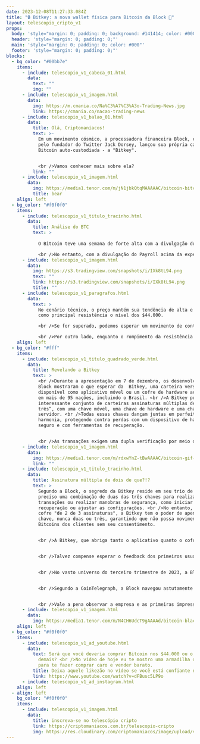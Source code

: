```yaml
---
date: 2023-12-08T11:27:33.084Z
title: "🔒 Bitkey: a nova wallet física para Bitcoin da Block 🔑"
layout: telescopio_cripto_v1
props:
  body: 'style="margin: 0; padding: 0; background: #141414; color: #000"'
  header: 'style="margin: 0; padding: 0;"'
  main: 'style="margin: 0; padding: 0; color: #000"'
  footer: 'style="margin: 0; padding: 0;"'
blocks:
  - bg_color: "#00bb7e"
    items:
      - include: telescopio_v1_cabeca_01.html
        data:
          text: ""
          img: ""
      - include: telescopio_v1_imagem.html
        data:
          img: https://m.cmania.co/Na%C3%A7%C3%A3o-Trading-News.jpg
          link: https://cmania.co/nacao-trading-news
      - include: telescopio_v1_balao_01.html
        data:
          title: Olá, Criptomaníacos!
          text: >-
            Em um movimento cósmico, a processadora financeira Block, co-fundada
            pelo fundador do Twitter Jack Dorsey, lançou sua própria carteira de
            Bitcoin auto-custodiada - a "Bitkey".


            <br />Vamos conhecer mais sobre ela?
          link: ""
      - include: telescopio_v1_imagem.html
        data:
          img: https://media1.tenor.com/m/jN1jbkQtqMAAAAAC/bitcoin-bitcoinart.gif
          title: bear
    align: left
  - bg_color: "#f0f0f0"
    items:
      - include: telescopio_v1_titulo_tracinho.html
        data:
          title: Análise do BTC
          text: >
            
            O Bitcoin teve uma semana de forte alta com a divulgação do Jolts e ADP sinalizando uma desaceleração do mercado de trabalho. 

            <br />No entanto, com a divulgação do Payroll acima da expectativa nesta sexta-feira, o preço começa a fraquejar, pois o indicador preocupa os investidores, que começam a reduzir suas apostas quanto a cortes na taxa de juros em 2024.
      - include: telescopio_v1_imagem.html
        data:
          img: https://s3.tradingview.com/snapshots/i/IXk8tL94.png
          text: ""
          link: https://s3.tradingview.com/snapshots/i/IXk8tL94.png
          title: ""
      - include: telescopio_v1_paragrafos.html
        data:
          text: >
            No cenário técnico, o preço mantém sua tendência de alta e agora tem
            como principal resistência o nível dos $44.000. 

            <br />Se for superado, podemos esperar um movimento de continuação até os $46.600 até $48.000. 

            <br />Por outro lado, enquanto o rompimento da resistência não acontecer, podemos ver uma correção até o suporte, marcado com a linha amarela no gráfico, $41.800, podendo buscar também o principal suporte da estrutura de alta, atualmente na região dos $39.400.
    align: left
  - bg_color: "#fff"
    items:
      - include: telescopio_v1_titulo_quadrado_verde.html
        data:
          title: Revelando a Bitkey
          text: >
            <br />Durante a apresentação em 7 de dezembro, os desenvolvedores da
            Block mostraram o que esperar da  Bitkey, uma carteira versátil
            disponível como aplicativo móvel ou um cofre de hardware acessível
            em mais de 95 nações, incluindo o Brasil. <br />A Bitkey promete um
            interessante conjunto de carteiras assinaturas múltiplas de “dois de
            três”, com uma chave móvel, uma chave de hardware e uma chave de
            servidor. <br />Todas essas chaves dançam juntas em perfeita
            harmonia, protegendo contra perdas com um dispositivo de hardware
            seguro e com ferramentas de recuperação. 


            <br />As transações exigem uma dupla verificação por meio da impressão digital e de senha no telefone do usuário.
      - include: telescopio_v1_imagem.html
        data:
          img: https://media1.tenor.com/m/rdxwYnZ-tBwAAAAC/bitcoin-gif-bitcoin-animation.gif
          link: ""
      - include: telescopio_v1_titulo_tracinho.html
        data:
          title: Assinatura múltipla de dois de que?!?
          text: >
            Segundo a Block, o segredo da Bitkey reside em seu trio de chaves! É
            preciso uma combinação de duas das três chaves para realizar as
            transações ou realizar manobras de segurança, como iniciar a
            recuperação ou ajustar as configurações. <br />No entanto, neste
            cofre "de 2 de 3 assinaturas", a Bitkey tem o poder de apenas uma
            chave, nunca duas ou três, garantindo que não possa movimentar os
            Bitcoins dos clientes sem seu consentimento.


            <br />A Bitkey, que abriga tanto o aplicativo quanto o cofre de hardware, tem um preço de R$850 (ao selecionar Brasil no site oficial), sem incluir envio e impostos, cobrados à parte. Por enquanto, a fase é de pré-encomenda, com lançamento programado para o início de 2024.


            <br />Talvez compense esperar o feedback dos primeiros usuários antes de tomar a decisão de efetuar a compra, o que você acha?


            <br />No vasto universo do terceiro trimestre de 2023, a Block arrecadou incríveis $5,62 bilhões em receita. A ascensão estelar nas vendas dos processadores de pagamento Cash App e Square impulsionou esta viagem cósmica. 


            <br />Segundo a CoinTelegraph, a Block navegou astutamente pelo cosmos do Bitcoin, colhendo um lucro de $44 milhões devido à recente recuperação do preço do BTC. Enquanto o lucro dos investimentos Bitcoin alcançou deslumbrantes $45 milhões.


            <br />Vale a pena observar a empresa e as primeiras impressões de sua carteira física, que era tão aguardada. A gente vai acompanhando daqui e te avisamos sobre qualquer novidade.
      - include: telescopio_v1_imagem.html
        data:
          img: https://media1.tenor.com/m/N4CH6UdcT9gAAAAd/bitcoin-black-hole.gif
    align: left
  - bg_color: "#f0f0f0"
    items:
      - include: telescopio_v1_ad_youtube.html
        data:
          text: Será que você deveria comprar Bitcoin nos $44.000 ou o preço já esticou
            demais? <br />No vídeo de hoje eu te mostro uma armadilha do mercado
            para te fazer comprar caro e vender barato.
          title: Deixa aquele likezão no vídeo se você está confiante no BTC!
          link: https://www.youtube.com/watch?v=dFBusc5LP9o
      - include: telescopio_v1_ad_instagram.html
    align: left
  - align: left
    bg_color: "#f0f0f0"
    items:
      - include: telescopio_v1_imagem.html
        data:
          title: inscreva-se no telescópio cripto
          link: https://criptomaniacos.com.br/telescopio-cripto
          img: https://res.cloudinary.com/criptomaniacos/image/upload/v1662133224/telescopio/inscreva-se-telescopio.png
---
```

